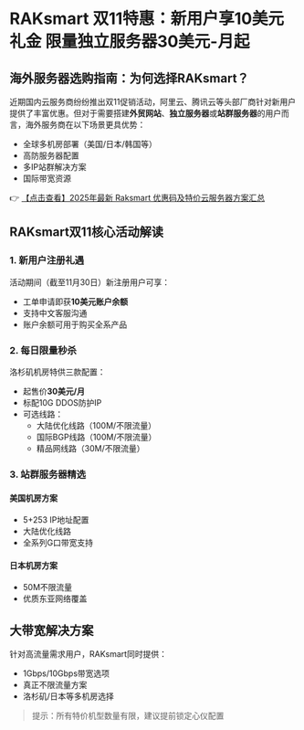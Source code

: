 # RAKsmart 双11特惠：新用户享10美元礼金 限量独立服务器30美元-月起

## 海外服务器选购指南：为何选择RAKsmart？

近期国内云服务商纷纷推出双11促销活动，阿里云、腾讯云等头部厂商针对新用户提供了丰富优惠。但对于需要搭建**外贸网站**、**独立服务器**或**站群服务器**的用户而言，海外服务商在以下场景更具优势：

- 全球多机房部署（美国/日本/韩国等）
- 高防服务器配置
- 多IP站群解决方案
- 国际带宽资源

👉 [【点击查看】2025年最新 Raksmart 优惠码及特价云服务器方案汇总](https://bit.ly/raksmart)

## RAKsmart双11核心活动解读

### 1. 新用户注册礼遇
活动期间（截至11月30日）新注册用户可享：
- 工单申请即获**10美元账户余额**
- 支持中文客服沟通
- 账户余额可用于购买全系产品

### 2. 每日限量秒杀
洛杉矶机房特供三款配置：
- 起售价**30美元/月**
- 标配10G DDOS防护IP
- 可选线路：
  - 大陆优化线路（100M/不限流量）
  - 国际BGP线路（100M/不限流量）
  - 精品网线路（30M/不限流量）

### 3. 站群服务器精选
#### 美国机房方案
- 5+253 IP地址配置
- 大陆优化线路
- 全系列G口带宽支持

#### 日本机房方案
- 50M不限流量
- 优质东亚网络覆盖

## 大带宽解决方案
针对高流量需求用户，RAKsmart同时提供：
- 1Gbps/10Gbps带宽选项
- 真正不限流量方案
- 洛杉矶/日本等多机房选择

> 提示：所有特价机型数量有限，建议提前锁定心仪配置